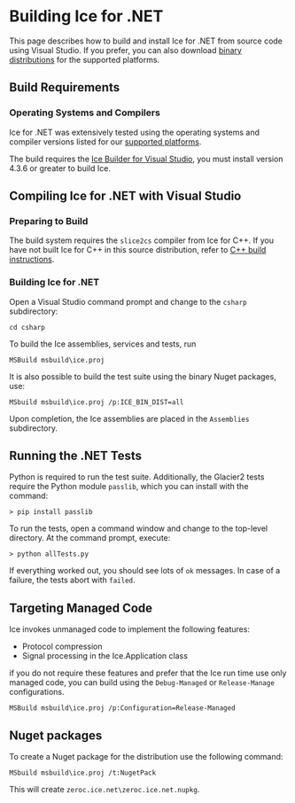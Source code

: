 # Building Ice for .NET

This page describes how to build and install Ice for .NET from source code using
Visual Studio. If you prefer, you can also download [binary distributions][1]
for the supported platforms.

## Build Requirements

### Operating Systems and Compilers

Ice for .NET was extensively tested using the operating systems and compiler
versions listed for our [supported platforms][2].

The build requires the [Ice Builder for Visual Studio][3], you must install
version 4.3.6 or greater to build Ice.

## Compiling Ice for .NET with Visual Studio

### Preparing to Build

The build system requires the `slice2cs` compiler from Ice for C++. If you have
not built Ice for C++ in this source distribution, refer to [C++ build instructions](../cpp/BuildInstructionsWindows.md).

### Building Ice for .NET

Open a Visual Studio command prompt and change to the `csharp` subdirectory:

    cd csharp

To build the Ice assemblies, services and tests, run

    MSBuild msbuild\ice.proj

It is also possible to build the test suite using the binary Nuget packages, use:

    MSbuild msbuild\ice.proj /p:ICE_BIN_DIST=all

Upon completion, the Ice assemblies are placed in the `Assemblies` subdirectory.

## Running the .NET Tests

Python is required to run the test suite. Additionally, the Glacier2 tests
require the Python module `passlib`, which you can install with the command:

    > pip install passlib

To run the tests, open a command window and change to the top-level directory.
At the command prompt, execute:

    > python allTests.py

If everything worked out, you should see lots of `ok` messages. In case of a
failure, the tests abort with `failed`.

## Targeting Managed Code

Ice invokes unmanaged code to implement the following features:

- Protocol compression
- Signal processing in the Ice.Application class

if you do not require these features and prefer that the Ice run time use only 
managed code, you can build using the `Debug-Managed` or `Release-Manage` 
configurations.

    MSBuild msbuild\ice.proj /p:Configuration=Release-Managed

## Nuget packages

To create a Nuget package for the distribution use the following command:

    MSbuild msbuild\ice.proj /t:NugetPack

This will create `zeroc.ice.net\zeroc.ice.net.nupkg`.

[1]: https://zeroc.com/download.html
[2]: https://doc.zeroc.com/display/Ice37/Supported+Platforms+for+Ice+3.7.0
[3]: https://github.com/zeroc-ice/ice-builder-visualstudio
